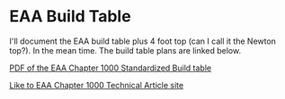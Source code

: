 # EAA Build Table

I'll document the EAA build table plus 4 foot top (can I call it the Newton top?).  In the mean time.  The build table plans are linked below.

[PDF of the EAA Chapter 1000 Standardized Build table](../docs/misc/EAA_Chapter_1000_Standardized_Work_Tables.pdf)


[Like to EAA Chapter 1000 Technical Article site](http://www.eaa1000.av.org/technicl/techidx.htm)
